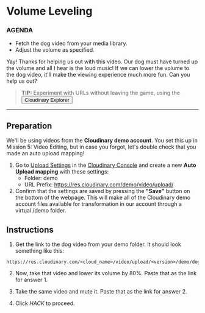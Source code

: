 # Volume Leveling

<div class="aside">
<h3>AGENDA</h3>
<ul>
  <li>Fetch the dog video from your media library.</li>
  <li>Adjust the volume as specified.</li>
</ul>
</div>



Yay! Thanks for helping us out with this video. Our dog must have turned up the volume and all I hear is the loud music! If we can lower the volume to the dog video, it'll make the viewing experience much more fun. Can you help us out?

> <b>TIP:</b> Experiment with URLs without leaving the game, using the <button onclick='window.CloudinaryBrowser.showUrlExplorer();'>Cloudinary Explorer</button>

********************

## Preparation
We'll be using videos from the **Cloudinary demo account**. You set this up in Mission 5: Video Editing, but in case you forgot, let's double check that you made an auto upload mapping!
1. Go to [Upload Settings](https://cloudinary.com/console/lui/settings/upload?utm_source=twilio&utm_medium=event&utm_campaign=cloudinary-twilioquest-2021) in the [Cloudinary Console](https://cloudinary.com/console?utm_source=twilio&utm_medium=event&utm_campaign=cloudinary-twilioquest-2021) and create a new **Auto Upload mapping** with these settings:
   - Folder: demo
   - URL Prefix: https://res.cloudinary.com/demo/video/upload/
2. Confirm that the settings are saved by pressing the **"Save"** button on the bottom of the webpage. This will make all of the Cloudinary demo account files available for transformation in our account through a virtual /demo folder.

## Instructions

1. Get the link to the dog video from your demo folder. It should look something like this:

```
https://res.cloudinary.com/<cloud_name>/video/upload/<version>/demo/dog.mp4
```

2. Now, take that video and lower its volume by 80%. Paste that as the link for answer 1.

3. Take the same video and mute it. Paste that as the link for answer 2.

4. Click _HACK_ to proceed.


